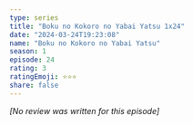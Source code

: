 ```yaml
---
type: series
title: "Boku no Kokoro no Yabai Yatsu 1x24"
date: "2024-03-24T19:23:08"
name: "Boku no Kokoro no Yabai Yatsu"
season: 1
episode: 24
rating: 3
ratingEmoji: ⭐️⭐️⭐️
share: false
---
```


_[No review was written for this episode]_
